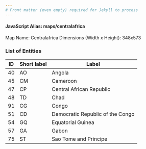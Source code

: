 ```yaml
---
# Front matter (even empty) required for Jekyll to process
---
```


#### JavaScript Alias: maps/centralafrica

Map Name: Centralafrica
Dimensions (Width x Height): 348x573





### List of Entities

ID | Short label | Label
---|---|---|
40|AO|Angola
45|CM|Cameroon
47|CP|Central African Republic
48|TD|Chad
91|CG|Congo
51|CD|Democratic Republic of the Congo
54|GQ|Equatorial Guinea
57|GA|Gabon
75|ST|Sao Tome and Principe


